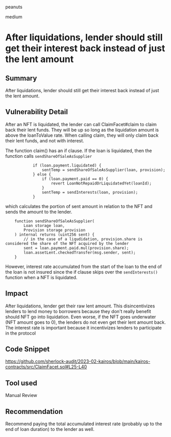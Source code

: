 peanuts

medium

# After liquidations, lender should still get their interest back instead of just the lent amount

## Summary

After liquidations, lender should still get their interest back instead of just the lent amount.

## Vulnerability Detail

After an NFT is liquidated, the lender can call ClaimFacet#claim to claim back their lent funds. They will be up so long as the liquidation amount is above the loanToValue rate. When calling claim, they will only claim back their lent funds, and not with interest. 

The function claim() has an if clause. If the loan is liquidated, then the function calls `sendShareOfSaleAsSupplier`

```solidity
            if (loan.payment.liquidated) {
                sentTemp = sendShareOfSaleAsSupplier(loan, provision);
            } else {
                if (loan.payment.paid == 0) {
                    revert LoanNotRepaidOrLiquidatedYet(loanId);
                }
                sentTemp = sendInterests(loan, provision);
            }
```

which calculates the portion of sent amount in relation to the NFT and sends the amount to the lender. 

```solidity
    function sendShareOfSaleAsSupplier(
        Loan storage loan,
        Provision storage provision
    ) internal returns (uint256 sent) {
        // in the case of a liqudidation, provision.share is considered the share of the NFT acquired by the lender
        sent = loan.payment.paid.mul(provision.share);
        loan.assetLent.checkedTransfer(msg.sender, sent);
    }
```

However, interest rate accumulated from the start of the loan to the end of the loan is not insured since the if clause skips over the `sendInterests()` function when a NFT is liquidated.

## Impact

After liquidations, lender get their raw lent amount. This disincentivizes lenders to lend money to borrowers because they don't really benefit should NFT go into liquidation. Even worse, if the NFT goes underwater (NFT amount goes to 0), the lenders do not even get their lent amount back. The interest rate is important because it incentivizes lenders to participate in the protocol

## Code Snippet

https://github.com/sherlock-audit/2023-02-kairos/blob/main/kairos-contracts/src/ClaimFacet.sol#L25-L40

## Tool used

Manual Review

## Recommendation

Recommend paying the total accumulated interest rate (probably up to the end of loan duration) to the lender as well. 